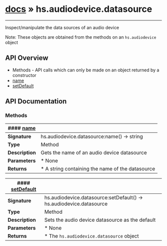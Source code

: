 # [docs](index.md) » hs.audiodevice.datasource
---

Inspect/manipulate the data sources of an audio device

Note: These objects are obtained from the methods on an `hs.audiodevice` object

## API Overview
* Methods - API calls which can only be made on an object returned by a constructor
 * [name](#name)
 * [setDefault](#setDefault)

## API Documentation

### Methods

| #### [name](#name)    |                                                                           |
| --------------------------------------------|---------------------------------------------------------------------------|
| **Signature**                               | hs.audiodevice.datasource:name() -> string                                                            |
| **Type**                                    | Method                                                           |
| **Description**                             | Gets the name of an audio device datasource                                                           |
| **Parameters**                              |  * None         |
| **Returns**                                 |  * A string containing the name of the datasource                  |

| #### [setDefault](#setDefault)    |                                                                           |
| --------------------------------------------|---------------------------------------------------------------------------|
| **Signature**                               | hs.audiodevice.datasource:setDefault() -> hs.audiodevice.datasource                                                            |
| **Type**                                    | Method                                                           |
| **Description**                             | Sets the audio device datasource as the default                                                           |
| **Parameters**                              |  * None         |
| **Returns**                                 |  * The `hs.audiodevice.datasource` object                  |

